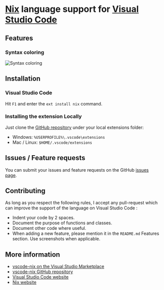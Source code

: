# [Nix](https://nixos.org/nix/) language support for [Visual Studio Code](https://code.visualstudio.com/)

## Features
### Syntax coloring
![Syntax coloring](https://github.com/bbenoist/vscode-nix/raw/master/images/syntax-coloring.jpg)

## Installation
### Visual Studio Code
Hit `F1` and enter the `ext install nix` command.

### Installing the extension Locally
Just clone the [GitHub repository](https://github.com/bbenoist/vscode-nix) under your local extensions folder:
* Windows: `%USERPROFILE%\.vscode\extensions`
* Mac / Linux: `$HOME/.vscode/extensions`

## Issues / Feature requests
You can submit your issues and feature requests on the GitHub [issues page](https://github.com/bbenoist/vscode-nix/issues).

## Contributing
As long as you respect the following rules, I accept any pull-request which can improve the support of the language on Visual Studio Code :
* Indent your code by 2 spaces.
* Document the purpose of functions and classes.
* Document other code where useful.
* When adding a new feature, please mention it in the `README.md` Features section. Use screenshots when applicable.

## More information
* [vscode-nix on the Visual Studio Marketplace](https://marketplace.visualstudio.com/items/bbenoist.Nix)
* [vscode-nix GitHub repository](https://github.com/bbenoist/vscode-nix)
* [Visual Studio Code website](http://code.visualstudio.com/)
* [Nix website](https://nixos.org/nix/)

